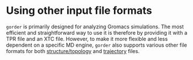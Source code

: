 # Using other input file formats

`gorder` is primarily designed for analyzing Gromacs simulations. The most efficient and straightforward way to use it is therefore by providing it with a TPR file and an XTC file. However, to make it more flexible and less dependent on a specific MD engine, `gorder` also supports various other file formats for both [structure/topology](other_structure.md) and [trajectory](other_trajectory.md) files.